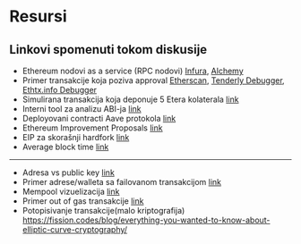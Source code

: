 # Resursi

## Linkovi spomenuti tokom diskusije

- Ethereum nodovi as a service (RPC nodovi) [Infura](https://infura.io/pricing), [Alchemy](https://www.alchemy.com/)
- Primer transakcije koja poziva approval [Etherscan](https://etherscan.io/tx/0xf72e415db2ac2e1fa95b7b3d1cb2dbecfba6bd64ee4b3fe44ba7d185ffcb4b6d), [Tenderly Debugger](https://dashboard.tenderly.co/tx/main/0xf72e415db2ac2e1fa95b7b3d1cb2dbecfba6bd64ee4b3fe44ba7d185ffcb4b6d), [Ethtx.info Debugger](https://ethtx.info/0xf72e415db2ac2e1fa95b7b3d1cb2dbecfba6bd64ee4b3fe44ba7d185ffcb4b6d/)
- Simulirana transakcija koja deponuje 5 Etera kolaterala [link](https://dashboard.tenderly.co/public/defisaver-v2/prod-simulations/fork-simulation/520d7624-a7a1-460c-8da6-4243aa8f2859)
- Interni tool za analizu ABI-ja [link](https://sterlu.github.io/abi-filteror/)
- Deployovani contracti Aave protokola [link](https://docs.aave.com/developers/v/2.0/deployed-contracts/deployed-contracts)
- Ethereum Improvement Proposals [link](https://eips.ethereum.org/all)
- EIP za skorašnji hardfork [link](https://eips.ethereum.org/EIPS/eip-2070)
- Average block time [link](https://etherscan.io/chart/blocktime)
--- 
- Adresa vs public key [link](https://ethereum.stackexchange.com/questions/33171/ethereum-address-vs-public-key)
- Primer adrese/walleta sa failovanom transakcijom [link](https://etherscan.io/address/0x4af2a528e1d35f99ec4c514ca807a957449960d4)
- Mempool vizuelizacija [link](https://txstreet.com/)
- Primer out of gas transakcije [link](https://etherscan.io/tx/https://etherscan.io/tx/0x274a2521e988355b3a19ab295d717b9bff4e07e0a456d49c274fafcd9248ac53)
- Potopisivanje transakcije(malo kriptografija) https://fission.codes/blog/everything-you-wanted-to-know-about-elliptic-curve-cryptography/
